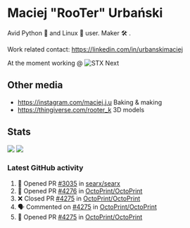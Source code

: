 # Maciej "RooTer" Urbański

Avid Python 🐍 and Linux 🐧 user.
Maker 🛠 .

Work related contact: https://linkedin.com/in/urbanskimaciej

At the moment working @ ![STX Next](https://www.stxnext.com/hubfs/stxnext_web_claim_gradient-1.svg)

## Other media

* https://instagram.com/maciej.j.u Baking & making
* https://thingiverse.com/rooter_k 3D models

## Stats

![](https://github-readme-stats.vercel.app/api?username=rooterkyberian&hide_title=true&show_icons=true&count_private=true&theme=graywhite)
![](https://komarev.com/ghpvc/?username=rooterkyberian&color=lightgray&style=flat-square)

### Latest GitHub activity
<!--START_SECTION:activity-->
1. 💪 Opened PR [#3035](https://github.com/searx/searx/pull/3035) in [searx/searx](https://github.com/searx/searx)
2. 💪 Opened PR [#4276](https://github.com/OctoPrint/OctoPrint/pull/4276) in [OctoPrint/OctoPrint](https://github.com/OctoPrint/OctoPrint)
3. ❌ Closed PR [#4275](https://github.com/OctoPrint/OctoPrint/pull/4275) in [OctoPrint/OctoPrint](https://github.com/OctoPrint/OctoPrint)
4. 🗣 Commented on [#4275](https://github.com/OctoPrint/OctoPrint/issues/4275) in [OctoPrint/OctoPrint](https://github.com/OctoPrint/OctoPrint)
5. 💪 Opened PR [#4275](https://github.com/OctoPrint/OctoPrint/pull/4275) in [OctoPrint/OctoPrint](https://github.com/OctoPrint/OctoPrint)
<!--END_SECTION:activity-->
